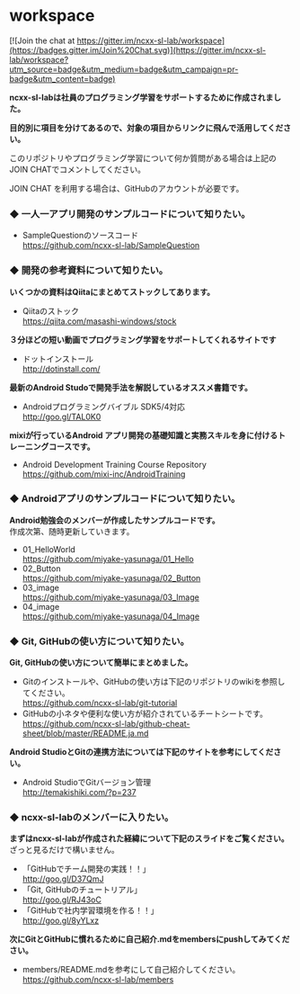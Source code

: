 # workspace

[![Join the chat at https://gitter.im/ncxx-sl-lab/workspace](https://badges.gitter.im/Join%20Chat.svg)](https://gitter.im/ncxx-sl-lab/workspace?utm_source=badge&utm_medium=badge&utm_campaign=pr-badge&utm_content=badge)

**ncxx-sl-labは社員のプログラミング学習をサポートするために作成されました。**

**目的別に項目を分けてあるので、対象の項目からリンクに飛んで活用してください。**

このリポジトリやプログラミング学習について何か質問がある場合は上記のJOIN CHATでコメントしてください。

JOIN CHAT を利用する場合は、GitHubのアカウントが必要です。

### ◆ 一人一アプリ開発のサンプルコードについて知りたい。
- SampleQuestionのソースコード  
https://github.com/ncxx-sl-lab/SampleQuestion

### ◆ 開発の参考資料について知りたい。
**いくつかの資料はQiitaにまとめてストックしてあります。**
- Qiitaのストック  
https://qiita.com/masashi-windows/stock

**３分ほどの短い動画でプログラミング学習をサポートしてくれるサイトです**
- ドットインストール  
http://dotinstall.com/

**最新のAndroid Studoで開発手法を解説しているオススメ書籍です。**

- Androidプログラミングバイブル SDK5/4対応  
http://goo.gl/TAL0K0

**mixiが行っているAndroid アプリ開発の基礎知識と実務スキルを身に付けるトレーニングコースです。**
- Android Development Training Course Repository  
https://github.com/mixi-inc/AndroidTraining

### ◆ Androidアプリのサンプルコードについて知りたい。
**Android勉強会のメンバーが作成したサンプルコードです。**  
作成次第、随時更新していきます。
- 01_HelloWorld  
https://github.com/miyake-yasunaga/01_Hello
- 02_Button  
https://github.com/miyake-yasunaga/02_Button
- 03_image  
https://github.com/miyake-yasunaga/03_Image
- 04_image  
https://github.com/miyake-yasunaga/04_Image


### ◆ Git, GitHubの使い方について知りたい。
**Git, GitHubの使い方について簡単にまとめました。** 

- Gitのインストールや、GitHubの使い方は下記のリポジトリのwikiを参照してください。  
https://github.com/ncxx-sl-lab/git-tutorial
- GitHubの小ネタや便利な使い方が紹介されているチートシートです。  
https://github.com/ncxx-sl-lab/github-cheat-sheet/blob/master/README.ja.md

**Android StudioとGitの連携方法については下記のサイトを参考にしてください。**

- Android StudioでGitバージョン管理  
http://temakishiki.com/?p=237


### ◆ ncxx-sl-labのメンバーに入りたい。
**まずはncxx-sl-labが作成された経緯について下記のスライドをご覧ください。**  
ざっと見るだけで構いません。
- 「GitHubでチーム開発の実践！！」  
http://goo.gl/D37QmJ
- 「Git, GitHubのチュートリアル」  
http://goo.gl/RJ43oC
- 「GitHubで社内学習環境を作る！！」  
http://goo.gl/8yYLxz

**次にGitとGitHubに慣れるために自己紹介.mdをmembersにpushしてみてください。**

- members/README.mdを参考にして自己紹介してください。  
https://github.com/ncxx-sl-lab/members
